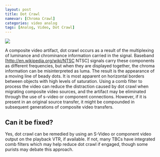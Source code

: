 ```yaml
---
layout: post
title: Dot Crawl
namevar: [Chroma Crawl]
categories: video analog
tags: [Analog, Video, Dot Crawl]
---
```


<img src="{{ site.baseurl }}/images/DotCrawl_Flat.jpg">

A composite video artifact, dot crawl occurs as a result of the multiplexing of luminance and chrominance information carried in the signal. Baseband [http://en.wikipedia.org/wiki/NTSC NTSC] signals carry these components as different frequencies, but when they are displayed together, the chroma information can be misinterpreted as luma. The result is the appearance of a moving line of beady dots. It is most apparent on horizontal borders between objects with high levels of saturation. Using a comb filter to process the video can reduce the distraction caused by dot crawl when migrating composite video sources, and the artifact may be eliminated through the use of s-video or component connections. However, if it is present in an original source transfer, it might be compounded in subsequent generations of composite video transfers.

## Can it be fixed?

Yes, dot crawl can be remedied by using an S-Video or component video output on the playback VTR, if available. If not, many TBCs have integrated comb filters which may help reduce dot crawl if engaged, though some purists may debate this approach.

